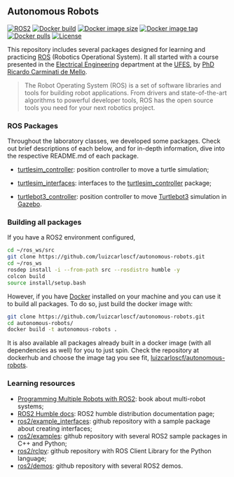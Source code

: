 ## Autonomous Robots

[![ROS2](https://img.shields.io/badge/ROS2-Humble-blue.svg?style=flat-square)](https://docs.ros.org/en/humble/index.html)
[![Docker build](https://img.shields.io/github/actions/workflow/status/luizcarloscf/autonomous-robots/main.yml?style=flat-square)](https://github.com/luizcarloscf/autonomous-robots/actions)
[![Docker image size](https://img.shields.io/docker/image-size/luizcarloscf/autonomous-robots?sort=semver&style=flat-square)](https://hub.docker.com/repository/docker/luizcarloscf/autonomous-robots)
[![Docker image tag](https://img.shields.io/docker/v/luizcarloscf/autonomous-robots?sort=semver&style=flat-square)](https://hub.docker.com/repository/docker/luizcarloscf/autonomous-robots)
[![Docker pulls](https://img.shields.io/docker/pulls/luizcarloscf/autonomous-robots?style=flat-square)](https://hub.docker.com/repository/docker/luizcarloscf/autonomous-robots)
[![License](https://img.shields.io/github/license/luizcarloscf/autonomous-robots?style=flat-square)](https://github.com/luizcarloscf/autonomous-robots/blob/main/LICENSE)

This repository includes several packages designed for learning and practicing [ROS] (Robotics Operational System). It all started with a course presented in the [Electrical Engineering] department at the [UFES], by [PhD Ricardo Carminati de Mello]. 

> The Robot Operating System (ROS) is a set of software libraries and tools for building robot applications. From drivers and state-of-the-art algorithms to powerful developer tools, ROS has the open source tools you need for your next robotics project. 

### ROS Packages

Throughout the laboratory classes, we developed some packages. Check out brief descriptions of each below, and for in-depth information, dive into the respective README.md of each package.

* [turtlesim_controller](turtlesim_controller/): position controller to move a turtle simulation;

* [turtlesim_interfaces](turtlesim_interfaces/): interfaces to the [turtlesim_controller](turtlesim_controller/) package;

* [turtlebot3_controller](turtlebot3_controller): position controller to move [Turtlebot3] simulation in [Gazebo].

### Building all packages

If you have a ROS2 environment configured,
```bash
cd ~/ros_ws/src
git clone https://github.com/luizcarloscf/autonomous-robots.git
cd ~/ros_ws
rosdep install -i --from-path src --rosdistro humble -y
colcon build
source install/setup.bash
```

However, if you have [Docker] installed on your machine and you can use it to build all packages. To do so, just build the docker image with:
```bash
git clone https://github.com/luizcarloscf/autonomous-robots.git
cd autonomous-robots/
docker build -t autonomous-robots .
```

It is also available all packages already built in a docker image (with all dependencies as well) for you to just spin. Check the repository at dockerhub and choose the image tag you see fit, [luizcarloscf/autonomous-robots].

### Learning resources

* [Programming Multiple Robots with ROS2]: book about multi-robot systems;
* [ROS2 Humble docs]: ROS2 humble distribution documentation page;
* [ros2/example_interfaces]: github repository with a sample package about creating interfaces;
* [ros2/examples]: github repository with several ROS2 sample packages in C++ and Python;
* [ros2/rclpy]: github repository with ROS Client Library for the Python language;
* [ros2/demos]: github repository with several ROS2 demos.

<!-- Links -->
[Electrical Engineering]: https://ele.ufes.br/
[UFES]: https://www.ufes.br/
[ROS]: https://docs.ros.org/en/humble/index.html
[PhD Ricardo Carminati de Mello]: http://lattes.cnpq.br/1569638571582691
[Turtlesim]: https://index.ros.org/p/turtlesim/github-ros-ros_tutorials/
[Turtlebot3]: https://emanual.robotis.com/docs/en/platform/turtlebot3/simulation/
[Gazebo]: https://gazebosim.org/
[Docker]: https://www.docker.com/
[luizcarloscf/autonomous-robots]: https://hub.docker.com/r/luizcarloscf/autonomous-robots

<!-- Learning resources -->
[Programming Multiple Robots with ROS2]: https://osrf.github.io/ros2multirobotbook/
[ROS2 Humble docs]: https://docs.ros.org/en/humble/index.html
[ros2/example_interfaces]: https://github.com/ros2/example_interfaces
[ros2/examples]: https://github.com/ros2/examples
[ros2/rclpy]: https://github.com/ros2/rclpy
[ros2/demos]: https://github.com/ros2/demos